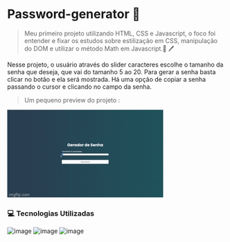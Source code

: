 # Password-generator 🔑
<blockquote>
<p dir="auto">Meu primeiro projeto utilizando HTML, CSS e Javascript, o foco foi entender e fixar os estudos sobre estilização em CSS, manipulação do DOM e utilizar o método Math
   em Javascript.📗 🖊️</p>
</blockquote>


<p>
    Nesse projeto, o usuário através do slider caracteres escolhe o tamanho da senha que deseja, que vai do tamanho 5 ao 20. Para gerar a senha basta clicar no botão e ela será mostrada. Há uma opção de copiar a senha passando o cursor e clicando no campo da senha.
</p>



<blockquote>
      <p> Um pequeno preview do projeto :</p>
</blockquote>

 ![preview](./assets/img.gif)
 
 ### 💻 Tecnologias Utilizadas
 
![image](https://img.shields.io/badge/HTML5-E34F26?style=for-the-badge&logo=html5&logoColor=white) ![image](https://img.shields.io/badge/CSS3-1572B6?style=for-the-badge&logo=css3&logoColor=white) ![image](https://img.shields.io/badge/JavaScript-F7DF1E?style=for-the-badge&logo=javascript&logoColor=black)

  
  
